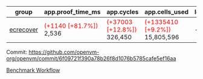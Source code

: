 | group | app.proof_time_ms | app.cycles | app.cells_used | leaf.proof_time_ms | leaf.cycles | leaf.cells_used |
| -- | -- | -- | -- | -- | -- | -- |
| [ecrecover](https://github.com/openvm-org/openvm/blob/benchmark-results/benchmarks-dispatch/refs/heads/avaneesh/debug-optimize-setup/ecrecover-6f09721f390a78b26f8d1076b5785cafe5ef16aa.md) |<span style='color: red'>(+1140 [+81.7%])</span> 2,536 | <span style='color: red'>(+37003 [+12.8%])</span> 326,450 | <span style='color: red'>(+1335410 [+9.2%])</span> 15,805,596 |- | - | - |


Commit: https://github.com/openvm-org/openvm/commit/6f09721f390a78b26f8d1076b5785cafe5ef16aa

[Benchmark Workflow](https://github.com/openvm-org/openvm/actions/runs/15432019269)
